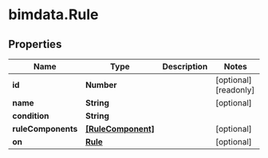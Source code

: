 # bimdata.Rule

## Properties

Name | Type | Description | Notes
------------ | ------------- | ------------- | -------------
**id** | **Number** |  | [optional] [readonly] 
**name** | **String** |  | [optional] 
**condition** | **String** |  | 
**ruleComponents** | [**[RuleComponent]**](RuleComponent.md) |  | [optional] 
**on** | [**Rule**](Rule.md) |  | [optional] 


